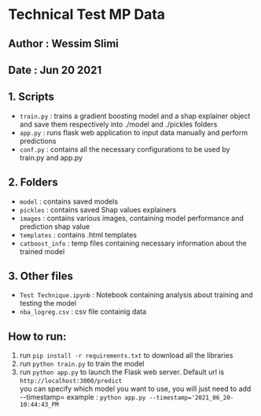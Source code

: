 #   Technical Test MP Data
##  Author : Wessim Slimi
##  Date : Jun 20  2021


## 1. Scripts
* `train.py` : trains a gradient boosting model and a shap explainer object and save them respectively into ./model and ./pickles folders
* `app.py`   : runs flask web application to input data manually and perform predictions
* `conf.py`  : contains all the necessary configurations to be used by train.py and app.py

## 2. Folders
* `model` : contains saved models 
* `pickles` : contains saved Shap values explainers
* `images` : contains various images,  containing model performance and prediction shap value
* `templates` : contains .html templates
* `catboost_info` : temp files containing necessary information about the trained model

## 3. Other files
* `Test Technique.ipynb` : Notebook containing analysis about training and testing the model
* `nba_logreg.csv` : csv file containig data


## How to run:
1. run `pip install -r requirements.txt` to download all the libraries
2. run `python train.py` to train the model
3. run `python app.py` to launch the Flask web server. Default url is `http://localhost:3000/predict` <br>
you can specify which model you want to use, you will just need to add --timestamp=<timestamp> example : 
`python app.py --timestamp='2021_06_20-10:44:43_PM`
